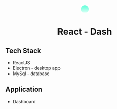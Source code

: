 <div align="center">
  <img alt="Logo" src="src/Images/logo.png" width="25" />
</div>
<h1 align="center">
  React - Dash
</h1>

## **Tech Stack**
- ReactJS
- Electron - desktop app
- MySql - database

## **Application**
- Dashboard

